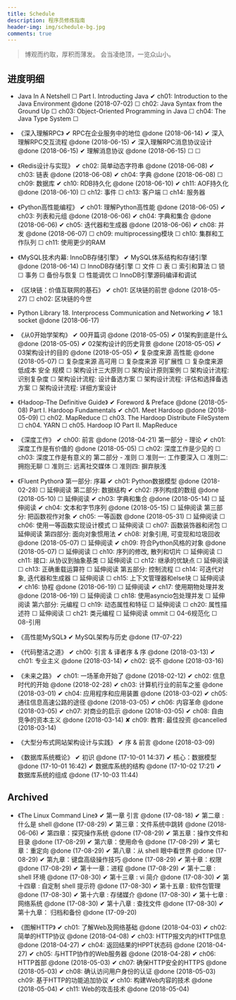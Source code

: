 ```yaml
---
title: Schedule
description: 程序员修炼指南
header-img: img/schedule-bg.jpg
comments: true
---
```


> 博观而约取，厚积而薄发。
会当凌绝顶，一览众山小。


## 进度明细

- Java In A Netshell
    ☐ Part I. Introducting Java
    ✔ ch01: Introduction to the Java Environment @done (2018-07-02)
    ☐ ch02: Java Syntax from the Ground Up
    ☐ ch03: Object-Oriented Programming in Java
    ☐ ch04: The Java Type System
    ☐ 


- 《深入理解RPC》
    ✔ RPC在企业服务中的地位 @done (2018-06-14)
    ✔ 深入理解RPC交互流程 @done (2018-06-15)
    ✔ 深入理解RPC消息协议设计 @done (2018-06-15)
    ✔ 理解消息协议 @done (2018-06-15)
    ☐ 
    ☐ 


- 《Redis设计与实现》
    ✔ ch02: 简单动态字符串 @done (2018-06-08)
    ✔ ch03: 链表 @done (2018-06-08)
    ✔ ch04: 字典 @done (2018-06-08)
    ☐ ch09: 数据库
    ✔ ch10: RDB持久化 @done (2018-06-10)
    ✔ ch11: AOF持久化 @done (2018-06-10)
    ☐ ch12: 事件
    ☐ ch13: 客户端
    ☐ ch14: 服务器


- 《Python高性能编程》
    ✔ ch01: 理解Python高性能 @done (2018-06-05)
    ✔ ch03: 列表和元组 @done (2018-06-06)
    ✔ ch04: 字典和集合 @done (2018-06-06)
    ✔ ch05: 迭代器和生成器 @done (2018-06-06)
    ✔ ch08: 并发 @done (2018-06-07)
    ☐ ch09: multiprocessing模块
    ☐ ch10: 集群和工作队列
    ☐ ch11: 使用更少的RAM


- 《MySQL技术内幕: InnoDB存储引擎》
    ✔ MySQL体系结构和存储引擎 @done (2018-06-14)
    ☐ InnoDB存储引擎
    ☐ 文件
    ☐ 表
    ☐ 索引和算法
    ☐ 锁
    ☐ 事务
    ☐ 备份与恢复
    ☐ 性能调优
    ☐ InnoDB引擎源码编译和调试


- 《区块链：价值互联网的基石》
    ✔ ch01: 区块链的前世 @done (2018-05-27)
    ☐ ch02: 区块链的今世


- Python Library
    18. Interprocess Communication and Networking
    ✔ 18.1 socket @done (2018-06-17)

- 《从0开始学架构》
    ✔ 00开篇词 @done (2018-05-05)
    ✔ 01架构到底是什么 @done (2018-05-05)
    ✔ 02架构设计的历史背景 @done (2018-05-05)
    ✔ 03架构设计的目的 @done (2018-05-05)
    ✔ 复杂度来源 高性能 @done (2018-05-07)
    ☐ 复杂度来源 高可用
    ☐ 复杂度来源 可扩展性
    ☐ 复杂度来源 低成本 安全 规模
    ☐ 架构设计三大原则
    ☐ 架构设计原则案例
    ☐ 架构设计流程: 识别复杂度
    ☐ 架构设计流程: 设计备选方案
    ☐ 架构设计流程: 评估和选择备选方案
    ☐ 架构设计流程: 详细方案设计


- 《Hadoop-The Definitive Guide》
    ✔ Foreword & Preface @done (2018-05-08)
    Part I. Hardoop Fundamentals
    ✔ ch01. Meet Hardoop @done (2018-05-09)
    ☐ ch02. MapReduce
    ☐ ch03. The Hardoop Distribute FileSystem
    ☐ ch04. YARN
    ☐ ch05. Hardoop IO
    Part II. MapReduce


- 《深度工作》
    ✔ ch00: 前言 @done (2018-04-21)
    第一部分 - 理论
    ✔ ch01: 深度工作是有价值的 @done (2018-05-05)
    ☐ ch02: 深度工作是少见的
    ☐ ch03: 深度工作是有意义的
    第二部分 - 准则
    ☐ 准则一: 工作要深入
    ☐ 准则二: 拥抱无聊
    ☐ 准则三: 远离社交媒体
    ☐ 准则四: 摒弃肤浅


- 《Fluent Python》
    第一部分: 序幕
    ✔ ch01: Python数据模型 @done (2018-02-28)
    ☐ 延伸阅读
    第二部分: 数据结构
    ✔ ch02: 序列构成的数组 @done (2018-05-10)
    ☐ 延伸阅读
    ✔ ch03: 字典和集合 @done (2018-05-14)
    ☐ 延伸阅读
    ✔ ch04: 文本和字节序列 @done (2018-05-15)
    ☐ 延伸阅读
    第三部分: 把函数视作对象
    ✔ ch05: 一等函数 @done (2018-05-31)
    ☐ 延伸阅读
    ☐ ch06: 使用一等函数实现设计模式
    ☐ 延伸阅读
    ☐ ch07: 函数装饰器和闭包
    ☐ 延伸阅读
    第四部分: 面向对象惯用法
    ✔ ch08: 对象引用, 可变现和垃圾回收 @done (2018-05-07)
    ☐ 延伸阅读
    ✔ ch09: 符合Python风格的对象 @done (2018-05-07)
    ☐ 延伸阅读
    ☐ ch10: 序列的修改, 散列和切片
    ☐ 延伸阅读
    ☐ ch11: 接口: 从协议到抽象基类
    ☐ 延伸阅读
    ☐ ch12: 继承的优缺点
    ☐ 延伸阅读
    ☐ ch13: 正确重载运算符
    ☐ 延伸阅读
    第五部分: 控制流程
    ☐ ch14: 可迭代对象, 迭代器和生成器
    ☐ 延伸阅读
    ☐ ch15: 上下文管理器和else块
    ☐ 延伸阅读
    ✔ ch16: 协程 @done (2018-06-19)
    ☐ 延伸阅读
    ✔ ch17: 使用期物处理并发 @done (2018-06-19)
    ☐ 延伸阅读
    ☐ ch18: 使用asyncio包处理并发
    ☐ 延伸阅读
    第六部分: 元编程
    ☐ ch19: 动态属性和特征
    ☐ 延伸阅读
    ☐ ch20: 属性描述符
    ☐ 延伸阅读
    ☐ ch21: 类元编程
    ☐ 延伸阅读
    ommit
    ☐ 04-6规范化
    ☐ 08-引用


- 《高性能MySQL》
    ✔ MySQL架构与历史 @done (17-07-22)


- 《代码整洁之道》
    ✔ ch00: 引言 & 译者序 & 序 @done (2018-03-13)
    ✔ ch01: 专业主义 @done (2018-03-14)
    ✔ ch02: 说不 @done (2018-03-16)


- 《未来之路》
    ✔ ch01: 一场革命开始了 @done (2018-02-12)
    ✔ ch02: 信息时代的开始 @done (2018-02-28)
    ✔ ch03: 计算机行业的前车之鉴 @done (2018-03-01)
    ✔ ch04: 应用程序和应用装置 @done (2018-03-02)
    ✔ ch05: 通往信息高速公路的途径 @done (2018-03-05)
    ✔ ch06: 内容革命 @done (2018-03-05)
    ✔ ch07: 对商业的启示 @done (2018-03-05)
    ✔ ch08: 自由竞争的资本主义 @done (2018-03-14)
    ✘ ch09: 教育: 最佳投资 @cancelled (2018-03-14)


- 《大型分布式网站架构设计与实践》
    ✔ 序 & 前言 @done (2018-03-09)


- 《数据库系统概论》
    ✔ 初识 @done (17-10-01 14:37)
    ✔ 核心：数据模型 @done (17-10-01 16:42)
    ✔ 数据库系统的结构 @done (17-10-02 17:21)
    ✔ 数据库系统的组成 @done (17-10-03 11:44)

## Archived

- 《The Linux Command Line》
    ✔ 第一章 引言 @done (17-08-18)
    ✔ 第二章 : 什么是 shell @done (17-08-29)
    ✔ 第三章：文件系统中跳转 @done (2018-06-06)
    ✔ 第四章：探究操作系统 @done (17-08-29)
    ✔ 第五章：操作文件和目录 @done (17-08-29)
    ✔ 第六章：使用命令 @done (17-08-29)
    ✔ 第七章：重定向 @done (17-08-29)
    ✔ 第八章：从 shell 眼中看世界 @done (17-08-29)
    ✔ 第九章：键盘高级操作技巧 @done (17-08-29)
    ✔ 第十章：权限 @done (17-08-29)
    ✔ 第十一章：进程 @done (17-08-29)
    ✔ 第十二章 : shell 环境 @done (17-08-30)
    ✔ 第十三章 : vi 简介 @done (17-08-30)
    ✔ 第十四章 : 自定制 shell 提示符 @done (17-08-30)
    ✔ 第十五章 : 软件包管理 @done (17-08-30)
    ✔ 第十六章 : 存储媒介 @done (17-08-30)
    ✔ 第十七章 : 网络系统 @done (17-08-30)
    ✔ 第十八章 : 查找文件 @done (17-08-30)
    ✔ 第十九章： 归档和备份 @done (17-09-20)

- 《图解HTTP》
    ✔ ch01: 了解Web及网络基础 @done (2018-04-03)
    ✔ ch02: 简单的HTTP协议 @done (2018-04-08)
    ✔ ch03: HTTP报文内的HTTP信息 @done (2018-04-27)
    ✔ ch04: 返回结果的HPPT状态码 @done (2018-04-27)
    ✔ ch05: 与HTTP协作的Web服务器 @done (2018-04-28)
    ✔ ch06: HTTP首部 @done (2018-05-03)
    ✔ ch07: 确保HTTP安全的HTTPS @done (2018-05-03)
    ✔ ch08: 确认访问用户身份的认证 @done (2018-05-03)
    ch09: 基于HTTP的功能追加协议
    ✔ ch10: 构建Web内容的技术 @done (2018-05-04)
    ✔ ch11: Web的攻击技术 @done (2018-05-04)
